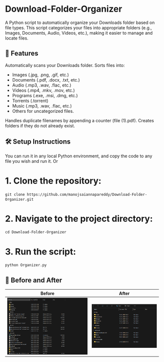 # Download-Folder-Organizer

A Python script to automatically organize your Downloads folder based on file types. This script categorizes your files into appropriate folders (e.g., Images, Documents, Audio, Videos, etc.), making it easier to manage and locate files.

## 🚀 Features

Automatically scans your Downloads folder.
Sorts files into:

- Images (.jpg, .png, .gif, etc.)
- Documents (.pdf, .docx, .txt, etc.)
- Audio (.mp3, .wav, .flac, etc.)
- Videos (.mp4, .mkv, .mov, etc.)
- Programs (.exe, .msi, .dmg, etc.)
- Torrents (.torrent)
- Music (.mp3, .wav, .flac, etc.)
- Others for uncategorized files.

Handles duplicate filenames by appending a counter (file (1).pdf).
Creates folders if they do not already exist.

## 🛠️ Setup Instructions

You can run it in any local Python environment, and copy the code to any file you wish and run it. Or

# 1. Clone the repository:

    git clone https://github.com/manojsaiannapareddy/Download-Folder-Organizer.git

# 2. Navigate to the project directory:

    cd Download-Folder-Organizer

# 3. Run the script:

    python Organizer.py

## 🎯 Before and After

| **Before**            | **After**           |
| --------------------- | ------------------- |
| ![Before](before.png) | ![After](after.png) |
